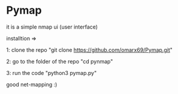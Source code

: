 # Pymap
it is a simple nmap ui (user interface)

installtion =>

1: clone the repo "git clone https://github.com/omarx69/Pymap.git"

2: go to the folder of the repo "cd pynmap"

3: run the code "python3 pymap.py"

good net-mapping :)
